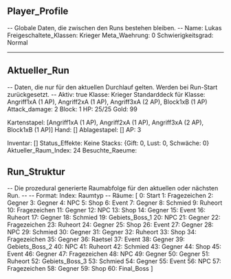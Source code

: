 <!-- Adventure.md - Single Source of Truth für den Spielzustand -->
<!-- Dieses Dokument wird von einem externen Skript gelesen und aktualisiert. -->

## Player_Profile
-- Globale Daten, die zwischen den Runs bestehen bleiben. --
Name: Lukas
Freigeschaltete_Klassen: Krieger
Meta_Waehrung: 0
Schwierigkeitsgrad: Normal

---

## Aktueller_Run
-- Daten, die nur für den aktuellen Durchlauf gelten. Werden bei Run-Start zurückgesetzt. --
Aktiv: true
Klasse: Krieger
Standarddeck für Klasse: Angriff1xA (1 AP), Angriff2xA (1 AP), Angriff3xA (2 AP), Block1xB (1 AP)
Attack_damage: 2
Block: 1
HP: 25/25
Gold: 99
 
Kartenstapel: [Angriff1xA (1 AP), Angriff2xA (1 AP), Angriff3xA (2 AP), Block1xB (1 AP)]
Hand: []
Ablagestapel: []
AP: 3

Inventar: []
Status_Effekte: Keine
Stacks: {Gift: 0, Lust: 0, Schwäche: 0}
Aktueller_Raum_Index: 24
Besuchte_Raeume: 



## Run_Struktur
-- Die prozedural generierte Raumabfolge für den aktuellen oder nächsten Run. --
-- Format: Index: Raumtyp --
Räume: [
0: Start
1: Fragezeichen
2: Gegner
3: Gegner
4: NPC
5: Shop
6: Event
7: Gegner
8: Schmied
9: Ruheort
10: Fragezeichen
11: Gegner
12: NPC
13: Shop
14: Gegner
15: Event
16: Ruheort
17: Gegner
18: Schmied
19: Gebiets_Boss_1
20: NPC
21: Gegner
22: Fragezeichen
23: Ruheort
24: Gegner
25: Shop
26: Event
27: Gegner
28: NPC
29: Schmied
30: Gegner
31: Gegner
32: Ruheort
33: Shop
34: Fragezeichen
35: Gegner
36: Raetsel
37: Event
38: Gegner
39: Gebiets_Boss_2
40: NPC
41: Ruheort
42: Schmied
43: Gegner
44: Shop
45: Event
46: Gegner
47: Fragezeichen
48: NPC
49: Gegner
50: Gegner
51: Ruheort
52: Gebiets_Boss_3
53: Schmied
54: Gegner
55: Event
56: NPC
57: Fragezeichen
58: Gegner
59: Shop
60: Final_Boss
]
